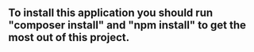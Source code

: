 ## To install this application you should run "composer install" and "npm install" to get the most out of this project.